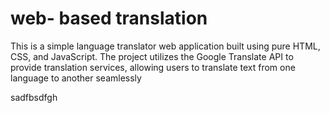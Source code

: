# web- based translation 
 This is a simple language translator web application built using pure HTML, CSS, and JavaScript. The project utilizes the Google Translate API to provide translation services, allowing users to translate text from one language to another seamlessly
 
 
 sadfbsdfgh
